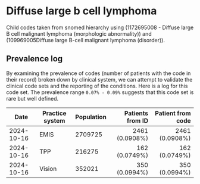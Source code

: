 # Diffuse large b cell lymphoma

Child codes taken from snomed hierarchy using (1172695008 - Diffuse large B cell malignant lymphoma (morphologic abnormality)) and (109969005Diffuse large B-cell malignant lymphoma (disorder)).

## Prevalence log

By examining the prevalence of codes (number of patients with the code in their record) broken down by clinical system, we can attempt to validate the clinical code sets and the reporting of the conditions. Here is a log for this code set. The prevalence range `0.07% - 0.09%` suggests that this code set is rare but well defined.

| Date       | Practice system | Population | Patients from ID | Patient from code |
| ---------- | --------------- | ---------- | ---------------: | ----------------: |
| 2024-10-16 | EMIS | 2709725 | 2461 (0.0908%) | 2461 (0.0908%) | 
| 2024-10-16 | TPP | 216275 | 162 (0.0749%) | 162 (0.0749%) | 
| 2024-10-16 | Vision | 352021 | 350 (0.0994%) | 350 (0.0994%) | 